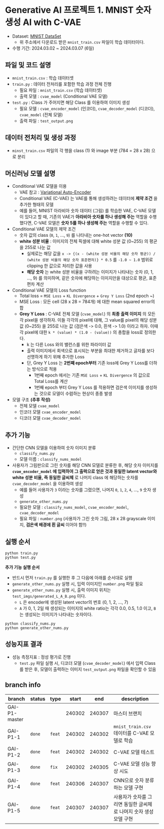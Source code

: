 # Generative AI 프로젝트 1. MNIST 숫자 생성 AI with C-VAE
* Dataset: [MNIST DataSet](https://www.kaggle.com/datasets/oddrationale/mnist-in-csv/data)
  * 위 주소에서 다운로드 받은 ```mnist_train.csv``` 파일이 학습 데이터이다.
* 수행 기간: 2024.03.02 ~ 2024.03.07 (6일)

## 파일 및 코드 설명
* ```mnist_train.csv``` : 학습 데이터셋
* ```train.py``` : 데이터 전처리를 포함한 학습 과정 전체 진행
  * 필요 파일 : ```mnist_train.csv``` (학습 데이터셋)
  * 출력 모델 : ```cvae_model``` (Conditional VAE 모델)
* ```test.py``` : Class 가 주어지면 해당 Class 를 이용하여 이미지 생성
  * 필요 모델 : ```cvae_encoder_model``` (인코더), ```cvae_decoder_model``` (디코더), ```cvae_model``` (전체 모델)
  * 출력 파일 : ```test_output.png```

## 데이터 전처리 및 생성 과정
* ```minst_train.csv``` 파일의 각 행을 class (1) 와 image 부분 (784 = 28 x 28) 으로 분리

## 머신러닝 모델 설명
* Conditional VAE 모델을 이용
  * VAE 참고 : [Variational Auto-Encoder](https://github.com/WannaBeSuperteur/AI-study/blob/main/Generative%20AI/Basics_Variational%20Auto%20Encoder.md)
  * Conditional VAE (C-VAE) 는 VAE를 통해 생성하려는 데이터에 **제약 조건** 을 추가한 형태의 모델
  * 예를 들어, MNIST 아라비아 숫자 데이터 (그림) 를 학습한 VAE, C-VAE 모델이 있다고 할 때, 기존의 VAE가 **아라비아 숫자를 하나 생성해 주는** 역할을 수행했다면, C-VAE 모델은 **숫자 5를 하나 생성해 주는** 역할을 수행할 수 있다.
* Conditional VAE 모델의 제약 조건
  * 숫자 값의 class (```0```, ```1```, ..., ```9```) 를 나타내는 one-hot vector **(10)**
  * **white 성분 비율** : 이미지의 전체 픽셀에 대해 white 성분 값 (0~255) 의 평균을 255로 나눈 값
    * 실제로는 해당 값을 ```x -> {(x - (white 성분 비율의 해당 숫자 평균)) / (white 성분 비율의 해당 숫자 표준편차)} * 0.5``` 를 ```-1.0 ~ 1.0``` 범위로 clipping 한 값으로 처리한 값을 사용
    * **해당 숫자** 는 white 성분 비율을 구하려는 이미지가 나타내는 숫자 (0, 1, ..., 9) 를 의미하며, 같은 숫자에 해당하는 이미지만을 대상으로 평균, 표준편차 계산
* Conditional VAE 모델의 Loss function
  * Total loss = ```MSE Loss``` + ```KL Divergence``` + ```Grey Y Loss``` (2nd epoch ~)
  * MSE Loss : 모든 cell (28 x 28 = 784개) 에 대한 mean squared error의 합
  * **Grey Y Loss** : C-VAE 전체 모델 (```cvae_model```) 의 **최종 출력 이미지** 의 모든 각 pixel을 생각하자. 이들 각각의 pixel에 대해, 그 value를 pixel의 해당 성분 값 (0~255) 을 255로 나눈 값 (검은색 -> 0.0, 흰색 -> 1.0) 이라고 하자. 이때 각 pixel에 대한 ```k * (value) * (1.0 - (value))``` 의 총합을 loss로 정의한다.
    * k 는 다른 Loss 와의 밸런스를 위한 파라미터 값
    * 출력 이미지에서 회색으로 표시되는 부분을 최대한 제거하고 글자를 보다 선명하게 하기 위해 추가한 Loss
    * 단, Grey Y Loss 는 **2번째 epoch부터** 기존 loss에 Grey Y Loss를 더하는 방식으로 적용
      * 1번째 epoch 에서는 기존 ```MSE Loss``` + ```KL Divergence``` 의 값으로 Total Loss를 계산
      * 1번째 epoch 부터 Grey Y Loss 를 적용하면 검은색 이미지를 생성하는 것으로 모델이 수렴하는 현상이 종종 발생
* 모델 구조 **(추후 작성)**
  * 전체 모델 ```cvae_model```
  * 인코더 모델 ```cvae_encoder_model```
  * 디코더 모델 ```cvae_decoder_model```

## 추가 기능
* 간단한 CNN 모델을 이용하여 숫자 이미지 분류
  * ```classify_nums.py```
  * 모델 이름 : ```classify_nums_model```
* 사용자가 그림판으로 그린 숫자를 해당 CNN 모델로 분류한 후, 해당 숫자 이미지를 **```cvae_encoder_model``` 에 입력하여 그 출력으로 얻은 것과 동일한 latent vector와 white 성분 비율, 즉 동일한 글씨체** 로 나머지 class 에 해당하는 숫자를 ```cvae_decoder_model``` 을 이용하여 생성
  * 예를 들어 사용자가 ```3``` 이라는 숫자를 그렸으면, 나머지 ```0```, ```1```, ```2```, ```4```, ..., ```9``` 숫자 생성
  * ```generate_other_nums.py```
  * 필요한 모델 : ```classify_nums_model```, ```cvae_encoder_model```, ```cvae_decoder_model```
  * 필요 파일 : ```number.png``` (사용자가 그린 숫자 그림, 28 x 28 grayscale 이미지, **검은색 배경에 흰 글씨** 이어야 함!!)

## 실행 순서
```
python train.py
python test.py
```

**추가 기능 실행 순서**
* 반드시 먼저 ```train.py``` 를 실행한 후 그 다음에 아래를 순서대로 실행
* ```generate_other_nums.py``` 실행 시, 입력 이미지인 ```number.png``` 파일 필요
* ```generate_other_nums.py``` 실행 시, 출력 이미지 위치는 ```test_imgs/generated_L_A_B.png``` 이다.
  * ```L``` 은 encoder에 생성된 latent vector의 번호 (0, 1, 2, ..., 7)
  *  ```A``` 가 0, 1, 2일 때 생성되는 이미지의 white ratio는 각각 0.0, 0.5, 1.0 이고, ```B``` 는 생성되는 이미지가 나타내는 숫자이다.

```
python classify_nums.py
python generate_other_nums.py
```

## 성능지표 결과
* 성능 측정지표 : 정성 평가로 진행
  * ```test.py``` 파일 실행 시, 디코더 모델 (```cvae_decoder_model```) 에서 입력 Class를 받은 후, 모델이 출력하는 이미지 ```test_output.png``` 파일을 확인할 수 있음

## branch info
|branch|status|type|start|end|description|
|---|---|---|---|---|---|
|GAI-P1-master|||240302|240307|마스터 브랜치|
|GAI-P1-1|```done```|```feat```|240302|240302|```mnist_train.csv``` 데이터를 C-VAE 모델로 학습|
|GAI-P1-2|```done```|```feat```|240302|240302|C-VAE 모델 테스트|
|GAI-P1-3|```done```|```fix```|240302|240305|C-VAE 모델 성능 향상 시도|
|GAI-P1-4|```done```|```feat```|240306|240307|CNN으로 숫자 분류하는 모델 구현|
|GAI-P1-5|```done```|```feat```|240307|240307|사용자가 숫자를 그리면 동일한 글씨체로 나머지 숫자 생성 모델 구현|